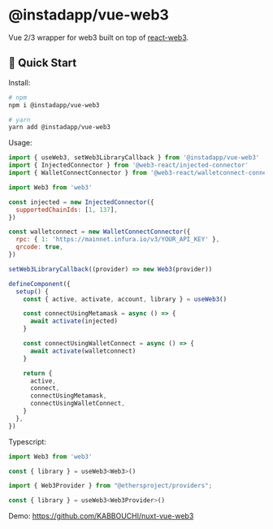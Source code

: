 # @instadapp/vue-web3

Vue 2/3 wrapper for web3 built on top of [react-web3](https://github.com/NoahZinsmeister/web3-react).

## 🚀 Quick Start

Install:

```bash
# npm
npm i @instadapp/vue-web3

# yarn
yarn add @instadapp/vue-web3
```

Usage:

```js
import { useWeb3, setWeb3LibraryCallback } from '@instadapp/vue-web3'
import { InjectedConnector } from '@web3-react/injected-connector'
import { WalletConnectConnector } from '@web3-react/walletconnect-connector'

import Web3 from 'web3'

const injected = new InjectedConnector({
  supportedChainIds: [1, 137],
})

const walletconnect = new WalletConnectConnector({
  rpc: { 1: 'https://mainnet.infura.io/v3/YOUR_API_KEY' },
  qrcode: true,
})

setWeb3LibraryCallback((provider) => new Web3(provider))

defineComponent({
  setup() {
    const { active, activate, account, library } = useWeb3()

    const connectUsingMetamask = async () => {
      await activate(injected)
    }

    const connectUsingWalletConnect = async () => {
      await activate(walletconnect)
    }

    return {
      active,
      connect,
      connectUsingMetamask,
      connectUsingWalletConnect,
    }
  },
})
```
Typescript:

```js
import Web3 from 'web3'

const { library } = useWeb3<Web3>()
```

```js
import { Web3Provider } from "@ethersproject/providers";

const { library } = useWeb3<Web3Provider>()
```

Demo: https://github.com/KABBOUCHI/nuxt-vue-web3
